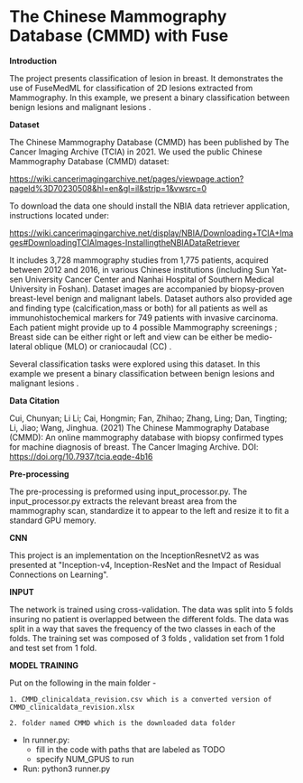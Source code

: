 # The Chinese Mammography Database (CMMD) with Fuse
**Introduction**

The project presents classification of lesion in breast.
It demonstrates the use of FuseMedML for classification of 2D lesions extracted from Mammography.
In this example, we present a binary classification between benign lesions and malignant lesions .

  
**Dataset**

The Chinese Mammography Database (CMMD) has been published by The Cancer Imaging Archive (TCIA) in 2021. 
We used the public Chinese Mammography Database (CMMD) dataset:

https://wiki.cancerimagingarchive.net/pages/viewpage.action?pageId%3D70230508&hl=en&gl=il&strip=1&vwsrc=0

To download the data one should install the NBIA data retriever application, instructions located under:

https://wiki.cancerimagingarchive.net/display/NBIA/Downloading+TCIA+Images#DownloadingTCIAImages-InstallingtheNBIADataRetriever

It includes 3,728 mammography studies from 1,775 patients, acquired between 2012
and 2016, in various Chinese institutions (including Sun Yat-sen University Cancer Center and Nanhai Hospital of Southern Medical University in Foshan).
Dataset images are accompanied by biopsy-proven breast-level benign and malignant labels. 
Dataset authors also provided age and finding type (calcification,mass or both) for all patients as well as immunohistochemical markers for 749 patients with invasive carcinoma.
Each patient might provide up to 4 possible Mammography screenings ; Breast side can be either right or left and view can be either be medio-lateral oblique (MLO) or craniocaudal (CC) .

Several classification tasks were explored using this dataset. In this example we present a binary classification between benign lesions and malignant lesions .

**Data Citation**

Cui, Chunyan; Li Li; Cai, Hongmin; Fan, Zhihao; Zhang, Ling; Dan, Tingting; Li, Jiao; Wang, Jinghua. (2021) The Chinese Mammography Database (CMMD): An online mammography database with biopsy confirmed types for machine diagnosis of breast. The Cancer Imaging Archive. DOI: https://doi.org/10.7937/tcia.eqde-4b16


**Pre-processing**

The pre-processing is preformed using input_processor.py.
The input_processor.py extracts the relevant breast area from the mammography scan, standardize it to appear to the left and resize it to fit a standard GPU memory.


**CNN**

This project is an implementation on the InceptionResnetV2 as was presented at 
"Inception-v4, Inception-ResNet and the Impact of Residual Connections on Learning". 

**INPUT**

The network is trained using cross-validation. 
The data was split into 5 folds insuring no patient is overlapped between the different folds. The data was split in 
a way that saves the frequency of the two classes in each of the folds.
The training set was composed of 3 folds , validation set from 1 fold and test set from 1 fold.



**MODEL TRAINING**

Put on the following in the main folder  - 

    1. CMMD_clinicaldata_revision.csv which is a converted version of CMMD_clinicaldata_revision.xlsx 
    
    2. folder named CMMD which is the downloaded data folder
    
* In runner.py:
    - fill in the code with paths that are labeled as TODO
    - specify NUM_GPUS to run
* Run:
    python3 runner.py   

